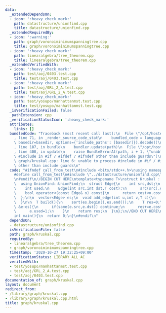 ```yaml
---
data:
  _extendedDependsOn:
  - icon: ':heavy_check_mark:'
    path: datastructure/unionfind.cpp
    title: datastructure/unionfind.cpp
  _extendedRequiredBy:
  - icon: ':warning:'
    path: graph/voronoiminimumspanningtree.cpp
    title: graph/voronoiminimumspanningtree.cpp
  - icon: ':heavy_check_mark:'
    path: linearalgebra/tree_theorem.cpp
    title: linearalgebra/tree_theorem.cpp
  _extendedVerifiedWith:
  - icon: ':heavy_check_mark:'
    path: test/aoj/0403.test.cpp
    title: test/aoj/0403.test.cpp
  - icon: ':heavy_check_mark:'
    path: test/aoj/GRL_2_A.test.cpp
    title: test/aoj/GRL_2_A.test.cpp
  - icon: ':heavy_check_mark:'
    path: test/yosupo/manhattanmst.test.cpp
    title: test/yosupo/manhattanmst.test.cpp
  _isVerificationFailed: false
  _pathExtension: cpp
  _verificationStatusIcon: ':heavy_check_mark:'
  attributes:
    links: []
  bundledCode: "Traceback (most recent call last):\n  File \"/opt/hostedtoolcache/Python/3.9.6/x64/lib/python3.9/site-packages/onlinejudge_verify/documentation/build.py\"\
    , line 71, in _render_source_code_stat\n    bundled_code = language.bundle(stat.path,\
    \ basedir=basedir, options={'include_paths': [basedir]}).decode()\n  File \"/opt/hostedtoolcache/Python/3.9.6/x64/lib/python3.9/site-packages/onlinejudge_verify/languages/cplusplus.py\"\
    , line 187, in bundle\n    bundler.update(path)\n  File \"/opt/hostedtoolcache/Python/3.9.6/x64/lib/python3.9/site-packages/onlinejudge_verify/languages/cplusplus_bundle.py\"\
    , line 400, in update\n    raise BundleErrorAt(path, i + 1, \"unable to process\
    \ #include in #if / #ifdef / #ifndef other than include guards\")\nonlinejudge_verify.languages.cplusplus_bundle.BundleErrorAt:\
    \ graph/kruskal.cpp: line 6: unable to process #include in #if / #ifdef / #ifndef\
    \ other than include guards\n"
  code: "#ifndef call_from_test\n#include <bits/stdc++.h>\nusing namespace std;\n\n\
    #define call_from_test\n#include \"../datastructure/unionfind.cpp\"\n#undef call_from_test\n\
    \n#endif\n//BEGIN CUT HERE\ntemplate<typename T>\nstruct Kruskal : UnionFind{\n\
    \  using UnionFind::UnionFind;\n  struct Edge{\n    int src,dst;\n    T cost;\n\
    \    int used;\n    Edge(int src,int dst,T cost):\n      src(src),dst(dst),cost(cost),used(0){}\n\
    \    bool operator<(const Edge& o) const{\n      return cost<o.cost;\n    }\n\
    \  };\n\n  vector<Edge> es;\n  void add_edge(int u,int v,T c){\n    es.emplace_back(u,v,c);\n\
    \  }\n\n  T build(){\n    sort(es.begin(),es.end());\n    T res=0;\n    for(auto\
    \ &e:es){\n      if(same(e.src,e.dst)) continue;\n      res+=e.cost;\n      unite(e.src,e.dst);\n\
    \      e.used=1;\n    }\n    return res;\n  }\n};\n//END CUT HERE\n#ifndef call_from_test\n\
    int main(){\n  return 0;\n}\n#endif\n"
  dependsOn:
  - datastructure/unionfind.cpp
  isVerificationFile: false
  path: graph/kruskal.cpp
  requiredBy:
  - linearalgebra/tree_theorem.cpp
  - graph/voronoiminimumspanningtree.cpp
  timestamp: '2020-10-27 19:32:25+09:00'
  verificationStatus: LIBRARY_ALL_AC
  verifiedWith:
  - test/yosupo/manhattanmst.test.cpp
  - test/aoj/GRL_2_A.test.cpp
  - test/aoj/0403.test.cpp
documentation_of: graph/kruskal.cpp
layout: document
redirect_from:
- /library/graph/kruskal.cpp
- /library/graph/kruskal.cpp.html
title: graph/kruskal.cpp
---
```

